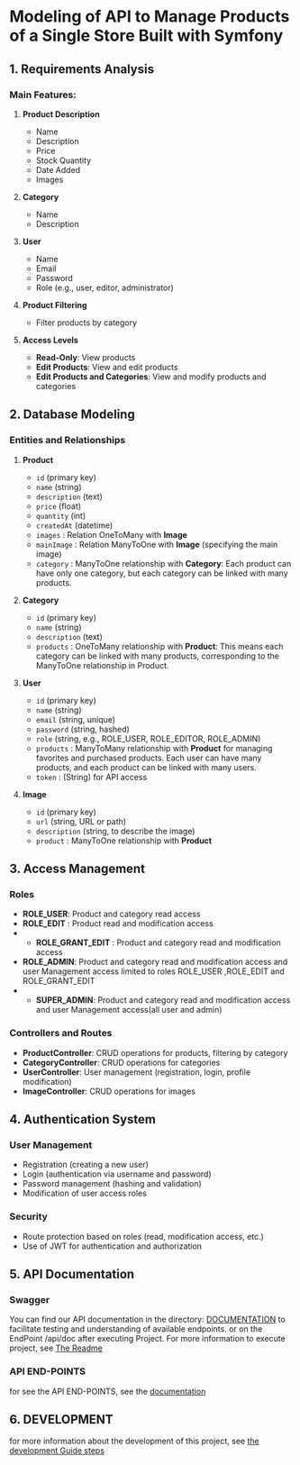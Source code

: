 # Modeling of API to Manage Products of a Single Store Built with Symfony

## 1. Requirements Analysis

### Main Features:
1. **Product Description**
   - Name
   - Description
   - Price
   - Stock Quantity 
   - Date Added
   - Images

2. **Category**
   - Name
   - Description 

3. **User**
   - Name
   - Email
   - Password
   - Role (e.g., user, editor, administrator)

4. **Product Filtering**
   - Filter products by category

5. **Access Levels**
   - **Read-Only**: View products
   - **Edit Products**: View and edit products
   - **Edit Products and Categories**: View and modify products and categories

## 2. Database Modeling

### Entities and Relationships

1. **Product**
   - `id` (primary key)
   - `name` (string)
   - `description` (text)
   - `price` (float)
   - `quantity` (int)
   - `createdAt` (datetime)
   - `images` : Relation OneToMany with **Image**
   - `mainImage` : Relation ManyToOne with **Image** (specifying the main image)
   - `category` : ManyToOne relationship with **Category**: Each product can have only one category, but each category can be linked with many products.

2. **Category**
   - `id` (primary key)
   - `name` (string)
   - `description` (text)
   - `products` : OneToMany relationship with **Product**: This means each category can be linked with many products, corresponding to the ManyToOne relationship in Product.

3. **User**
   - `id` (primary key)
   - `name` (string)
   - `email` (string, unique)
   - `password` (string, hashed)
   - `role` (string, e.g., ROLE_USER, ROLE_EDITOR, ROLE_ADMIN)
   - `products` : ManyToMany relationship with **Product** for managing favorites and purchased products. Each user can have many products, and each product can be linked with many users.
   - `token` : (String) for API access

4. **Image**
   - `id` (primary key)
   - `url` (string, URL or path)
   - `description` (string, to describe the image)
   - `product` : ManyToOne relationship with **Product**

## 3. Access Management

### Roles
- **ROLE_USER**: Product and category read access
- **ROLE_EDIT** : Product read and modification access
- - **ROLE_GRANT_EDIT** : Product and category read and modification access
- **ROLE_ADMIN**: Product and category read and modification access and user Management  access limited to roles  ROLE_USER ,ROLE_EDIT and ROLE_GRANT_EDIT
- - **SUPER_ADMIN**: Product and category read and modification access and user Management  access(all user and admin)

### Controllers and Routes
- **ProductController**: CRUD operations for products, filtering by category
- **CategoryController**: CRUD operations for categories
- **UserController**: User management (registration, login, profile modification)
- **ImageController**: CRUD operations for images  

## 4. Authentication System

### User Management
- Registration (creating a new user)
- Login (authentication via username and password)
- Password management (hashing and validation)
- Modification of user access roles

### Security
- Route protection based on roles (read, modification access, etc.)
- Use of JWT for authentication and authorization 

## 5. API Documentation

### Swagger
You can find our API documentation in the directory: [DOCUMENTATION](/about/DOCUMENTATION/Readme.md) to facilitate testing and understanding of available endpoints.
or on the EndPoint /api/doc after executing Project. For more information to execute project, see [The Readme](/README.md)

### API END-POINTS
for see the API END-POINTS, see the [documentation](/about/DOCUMENTATION/Readme.md) 

## 6. DEVELOPMENT
for more information about the development of this project, see [the development Guide steps](/about/2-DevelopmentGuide/Readme.md)